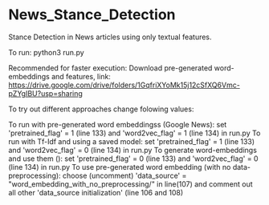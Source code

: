 # News_Stance_Detection
Stance Detection in News articles using only textual features.

To run: 
python3 run.py

Recommended for faster execution: Download pre-generated word-embeddings and features, link: https://drive.google.com/drive/folders/1GqfriXYoMk15j12cSfXQ6Vmc-pZYgIBU?usp=sharing

To try out different approaches change folowing values:

To run with pre-generated word embeddingss (Google News): set 'pretrained_flag' = 1 (line 133) and 'word2vec_flag' = 1 (line 134) in run.py
To run with Tf-Idf and using a saved model: set 'pretrained_flag' = 1 (line 133) and 'word2vec_flag' = 0 (line 134) in run.py
To generate word-embeddings and use them (): set 'pretrained_flag' = 0 (line 133) and 'word2vec_flag' = 0 (line 134) in run.py
To use pre-generated word embedding (with no data-preprocessing): choose (uncomment) 'data_source' = "word_embedding_with_no_preprocessing/" in line(107) and comment out all other 'data_source initialization' (line 106 and 108)
